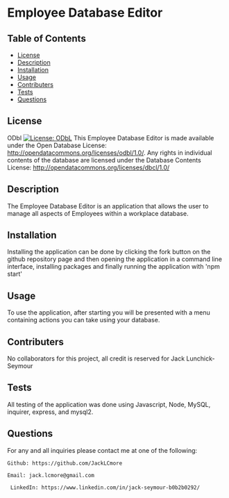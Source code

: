  # Employee Database Editor

  ## Table of Contents
  * [License](#license)
  * [Description](#description)
  * [Installation](#installation)
  * [Usage](#usage)
  * [Contributers](#contributers)
  * [Tests](#tests)
  * [Questions](#questions)
  

  ## License
    
  ODbl
  [![License: ODbL](https://img.shields.io/badge/License-ODbL-brightgreen.svg)](https://opendatacommons.org/licenses/odbl/)
  This Employee Database Editor is made available under the Open Database License: http://opendatacommons.org/licenses/odbl/1.0/. Any rights in individual contents of the database are licensed under the Database Contents License: http://opendatacommons.org/licenses/dbcl/1.0/

    
  ## Description
    
  The Employee Database Editor is an application that allows the user to manage all aspects of Employees within a workplace database.
    
  ## Installation
    
  Installing the application can be done by clicking the fork button on the github repository page and then opening the application in a command line interface, installing packages and finally running the application with 'npm start'
    
  ## Usage
    
  To use the application, after starting you will be presented with a menu containing actions you can take using your database.
    
  ## Contributers
    
  No collaborators for this project, all credit is reserved for Jack Lunchick-Seymour
    
  ## Tests
    
  All testing of the application was done using Javascript, Node, MySQL, inquirer, express, and mysql2.
    
  ## Questions
  
  For any and all inquiries please contact me at one of the following:
    
    Github: https://github.com/JackLCmore

    Email: jack.lcmore@gmail.com

     LinkedIn: https://www.linkedin.com/in/jack-seymour-b0b2b0292/
